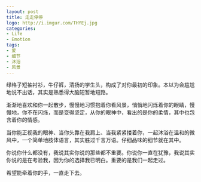 ```yaml
---
layout: post
title: 走走停停
logo: http://i.imgur.com/THYEj.jpg
categories:
- Life
- Emotion
tags:
- 爱
- 细节
- 沐浴
- 风景
---
```


绿格子短袖衬衫，牛仔裤，清扬的学生头，构成了对你最初的印象。本以为会尴尬地说不出话，其实是熟悉得大脑短暂地短路。

渐渐地喜欢和你一起散步，慢慢地习惯抱着你看风景，悄悄地闪烁着你的眼睛，慢慢地，你不在闪烁，而是变得坚定，从你的眼神中，看出的是你的柔情，其中也包含着你的情感。

当你能正视我的眼神、当你头靠在我肩上、当我紧紧搂着你，一起沐浴在温和的微风中，一个简单地肢体语言，其实胜过千言万语。仔细品味的细节就在其中。

你说你什么都没有，我说其实你说的那些都不重要。你说你一直在犹豫，我说其实你说的是在考验我，因为你的选择我已明白。重要的是我们一起走过。

希望能牵着你的手，一直走下去。